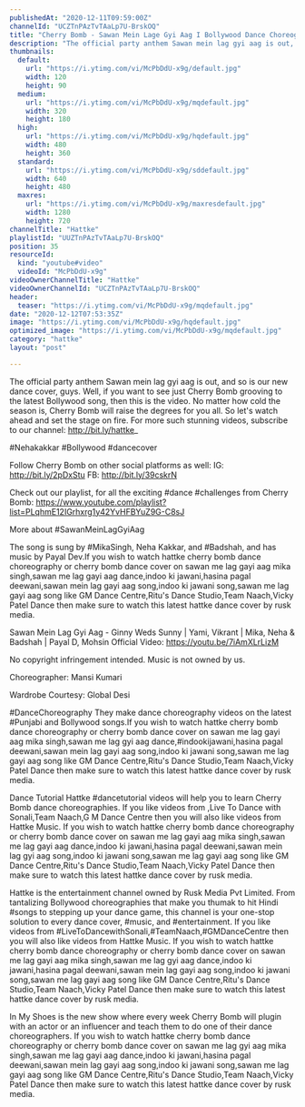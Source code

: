 ```yaml
---
publishedAt: "2020-12-11T09:59:00Z"
channelId: "UCZTnPAzTvTAaLp7U-BrskOQ"
title: "Cherry Bomb - Sawan Mein Lage Gyi Aag I Bollywood Dance Choreography | Hattke"
description: "The official party anthem Sawan mein lag gyi aag is out, and so is our new dance cover, guys. Well, if you want to see just Cherry Bomb grooving to the latest Bollywood song, then this is the video. No matter how cold the season is, Cherry Bomb will raise the degrees for you all. So let's watch ahead and set the stage on fire.  For more such stunning videos, subscribe to our channel: http://bit.ly/hattke_\n\n#Nehakakkar #Bollywood #dancecover\n\nFollow Cherry Bomb on other social platforms as well: \nIG: http://bit.ly/2pDxStu\nFB: http://bit.ly/39cskrN\n\nCheck out our playlist, for all the exciting #dance #challenges from Cherry Bomb: https://www.youtube.com/playlist?list=PLqhmE12IGrhxrg1y42YvHFBYuZ9G-C8sJ\n\nMore about #SawanMeinLagGyiAag\n\nThe song is sung by #MikaSingh, Neha Kakkar, and #Badshah, and has music by Payal Dev.If you wish to watch hattke cherry bomb dance choreography or cherry bomb dance cover on sawan me lag gayi aag mika singh,sawan me lag gayi aag dance,indoo ki jawani,hasina pagal deewani,sawan mein lag gayi aag song,indoo ki jawani song,sawan me lag gayi aag song like GM Dance Centre,Ritu's Dance Studio,Team Naach,Vicky Patel Dance then make sure to watch this latest hattke dance cover by rusk media.\n\n\nSawan Mein Lag Gyi Aag - Ginny Weds Sunny | Yami, Vikrant | Mika, Neha & Badshah | Payal D, Mohsin\nOfficial Video: https://youtu.be/7iAmXLrLizM\n\nNo copyright infringement intended. Music is not owned by us.\n\nChoreographer: Mansi Kumari\n\nWardrobe Courtesy: Global Desi\n\n#DanceChoreography\nThey make dance choreography videos on the latest #Punjabi and Bollywood songs.If you wish to watch hattke cherry bomb dance choreography or cherry bomb dance cover on sawan me lag gayi aag mika singh,sawan me lag gyi aag dance,#indookijawani,hasina pagal deewani,sawan mein lag gayi aag song,indoo ki jawani song,sawan me lag gayi aag song like GM Dance Centre,Ritu's Dance Studio,Team Naach,Vicky Patel Dance then make sure to watch this latest hattke dance cover by rusk media.\n\nDance Tutorial\nHattke #dancetutorial videos will help you to learn Cherry Bomb dance choreographies.  If you like videos from ,Live To Dance with Sonali,Team Naach,G M Dance Centre then you will also like videos from Hattke Music. If you wish to watch hattke cherry bomb dance choreography or cherry bomb dance cover on sawan me lag gayi aag mika singh,sawan me lag gayi aag dance,indoo ki jawani,hasina pagal deewani,sawan mein lag gyi aag song,indoo ki jawani song,sawan me lag gayi aag song like GM Dance Centre,Ritu's Dance Studio,Team Naach,Vicky Patel Dance then make sure to watch this latest hattke dance cover by rusk media.\n\nHattke is the entertainment channel owned by Rusk Media Pvt Limited. From tantalizing Bollywood choreographies that make you thumak to hit Hindi #songs to stepping up your dance game, this channel is your one-stop solution to every dance cover, #music, and #entertainment. If you like videos from #LiveToDancewithSonali,#TeamNaach,#GMDanceCentre then you will also like videos from Hattke Music. If you wish to watch hattke cherry bomb dance choreography or cherry bomb dance cover on sawan me lag gayi aag mika singh,sawan me lag gyi aag dance,indoo ki jawani,hasina pagal deewani,sawan mein lag gayi aag song,indoo ki jawani song,sawan me lag gayi aag song like GM Dance Centre,Ritu's Dance Studio,Team Naach,Vicky Patel Dance then make sure to watch this latest hattke dance cover by rusk media.\n\nIn My Shoes is the new show where every week Cherry Bomb will plugin with an actor or an influencer and teach them to do one of their dance choreographers. If you wish to watch hattke cherry bomb dance choreography or cherry bomb dance cover on sawan me lag gyi aag mika singh,sawan me lag gayi aag dance,indoo ki jawani,hasina pagal deewani,sawan mein lag gayi aag song,indoo ki jawani song,sawan me lag gayi aag song like GM Dance Centre,Ritu's Dance Studio,Team Naach,Vicky Patel Dance then make sure to watch this latest hattke dance cover by rusk media."
thumbnails:
  default:
    url: "https://i.ytimg.com/vi/McPbDdU-x9g/default.jpg"
    width: 120
    height: 90
  medium:
    url: "https://i.ytimg.com/vi/McPbDdU-x9g/mqdefault.jpg"
    width: 320
    height: 180
  high:
    url: "https://i.ytimg.com/vi/McPbDdU-x9g/hqdefault.jpg"
    width: 480
    height: 360
  standard:
    url: "https://i.ytimg.com/vi/McPbDdU-x9g/sddefault.jpg"
    width: 640
    height: 480
  maxres:
    url: "https://i.ytimg.com/vi/McPbDdU-x9g/maxresdefault.jpg"
    width: 1280
    height: 720
channelTitle: "Hattke"
playlistId: "UUZTnPAzTvTAaLp7U-BrskOQ"
position: 35
resourceId:
  kind: "youtube#video"
  videoId: "McPbDdU-x9g"
videoOwnerChannelTitle: "Hattke"
videoOwnerChannelId: "UCZTnPAzTvTAaLp7U-BrskOQ"
header:
  teaser: "https://i.ytimg.com/vi/McPbDdU-x9g/mqdefault.jpg"
date: "2020-12-12T07:53:35Z"
image: "https://i.ytimg.com/vi/McPbDdU-x9g/hqdefault.jpg"
optimized_image: "https://i.ytimg.com/vi/McPbDdU-x9g/mqdefault.jpg"
category: "hattke"
layout: "post"

---
```

The official party anthem Sawan mein lag gyi aag is out, and so is our new dance cover, guys. Well, if you want to see just Cherry Bomb grooving to the latest Bollywood song, then this is the video. No matter how cold the season is, Cherry Bomb will raise the degrees for you all. So let's watch ahead and set the stage on fire.  For more such stunning videos, subscribe to our channel: http://bit.ly/hattke_

#Nehakakkar #Bollywood #dancecover

Follow Cherry Bomb on other social platforms as well: 
IG: http://bit.ly/2pDxStu
FB: http://bit.ly/39cskrN

Check out our playlist, for all the exciting #dance #challenges from Cherry Bomb: https://www.youtube.com/playlist?list=PLqhmE12IGrhxrg1y42YvHFBYuZ9G-C8sJ

More about #SawanMeinLagGyiAag

The song is sung by #MikaSingh, Neha Kakkar, and #Badshah, and has music by Payal Dev.If you wish to watch hattke cherry bomb dance choreography or cherry bomb dance cover on sawan me lag gayi aag mika singh,sawan me lag gayi aag dance,indoo ki jawani,hasina pagal deewani,sawan mein lag gayi aag song,indoo ki jawani song,sawan me lag gayi aag song like GM Dance Centre,Ritu's Dance Studio,Team Naach,Vicky Patel Dance then make sure to watch this latest hattke dance cover by rusk media.


Sawan Mein Lag Gyi Aag - Ginny Weds Sunny | Yami, Vikrant | Mika, Neha & Badshah | Payal D, Mohsin
Official Video: https://youtu.be/7iAmXLrLizM

No copyright infringement intended. Music is not owned by us.

Choreographer: Mansi Kumari

Wardrobe Courtesy: Global Desi

#DanceChoreography
They make dance choreography videos on the latest #Punjabi and Bollywood songs.If you wish to watch hattke cherry bomb dance choreography or cherry bomb dance cover on sawan me lag gayi aag mika singh,sawan me lag gyi aag dance,#indookijawani,hasina pagal deewani,sawan mein lag gayi aag song,indoo ki jawani song,sawan me lag gayi aag song like GM Dance Centre,Ritu's Dance Studio,Team Naach,Vicky Patel Dance then make sure to watch this latest hattke dance cover by rusk media.

Dance Tutorial
Hattke #dancetutorial videos will help you to learn Cherry Bomb dance choreographies.  If you like videos from ,Live To Dance with Sonali,Team Naach,G M Dance Centre then you will also like videos from Hattke Music. If you wish to watch hattke cherry bomb dance choreography or cherry bomb dance cover on sawan me lag gayi aag mika singh,sawan me lag gayi aag dance,indoo ki jawani,hasina pagal deewani,sawan mein lag gyi aag song,indoo ki jawani song,sawan me lag gayi aag song like GM Dance Centre,Ritu's Dance Studio,Team Naach,Vicky Patel Dance then make sure to watch this latest hattke dance cover by rusk media.

Hattke is the entertainment channel owned by Rusk Media Pvt Limited. From tantalizing Bollywood choreographies that make you thumak to hit Hindi #songs to stepping up your dance game, this channel is your one-stop solution to every dance cover, #music, and #entertainment. If you like videos from #LiveToDancewithSonali,#TeamNaach,#GMDanceCentre then you will also like videos from Hattke Music. If you wish to watch hattke cherry bomb dance choreography or cherry bomb dance cover on sawan me lag gayi aag mika singh,sawan me lag gyi aag dance,indoo ki jawani,hasina pagal deewani,sawan mein lag gayi aag song,indoo ki jawani song,sawan me lag gayi aag song like GM Dance Centre,Ritu's Dance Studio,Team Naach,Vicky Patel Dance then make sure to watch this latest hattke dance cover by rusk media.

In My Shoes is the new show where every week Cherry Bomb will plugin with an actor or an influencer and teach them to do one of their dance choreographers. If you wish to watch hattke cherry bomb dance choreography or cherry bomb dance cover on sawan me lag gyi aag mika singh,sawan me lag gayi aag dance,indoo ki jawani,hasina pagal deewani,sawan mein lag gayi aag song,indoo ki jawani song,sawan me lag gayi aag song like GM Dance Centre,Ritu's Dance Studio,Team Naach,Vicky Patel Dance then make sure to watch this latest hattke dance cover by rusk media.